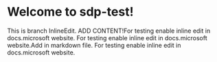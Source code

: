 # Welcome to sdp-test!
This is branch InlineEdit. ADD CONTENT!For testing enable inline edit in docs.microsoft website. For testing enable inline edit in docs.microsoft website.Add in markdown file. 
For testing enable inline edit in docs.microsoft website.




